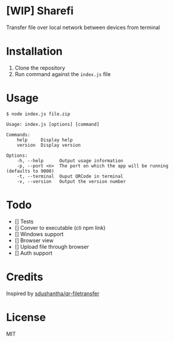 # **[WIP]** Sharefi

Transfer file over local network between devices from terminal

# Installation

1. Clone the repository
2. Run command against the `index.js` file

# Usage

```
$ node index.js file.zip
```

```
Usage: index.js [options] [command]

Commands:
    help     Display help
    version  Display version

Options:
    -h, --help      Output usage information
    -p, --port <n>  The port on which the app will be running (defaults to 9000)
    -t, --terminal  Ouput QRCode in terminal
    -v, --version   Output the version number
```

# Todo

-   [] Tests
-   [] Conver to executable (cli npm link)
-   [] Windows support
-   [] Browser view
-   [] Upload file through browser
-   [] Auth support

# Credits

Inspired by [sdushantha/qr-filetransfer](https://github.com/sdushantha/qr-filetransfer)

# License

MIT
